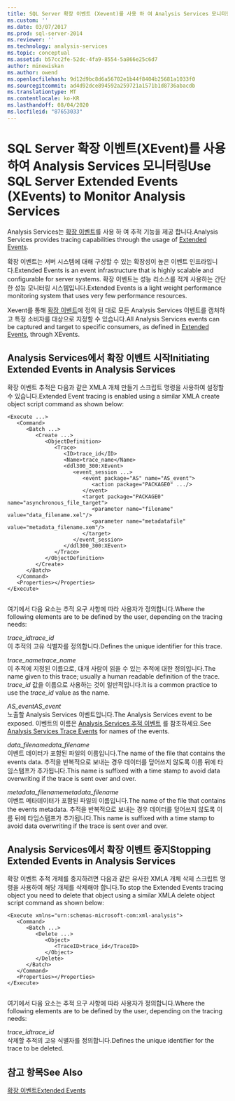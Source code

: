 ```yaml
---
title: SQL Server 확장 이벤트 (Xevent)를 사용 하 여 Analysis Services 모니터링 | Microsoft Docs
ms.custom: ''
ms.date: 03/07/2017
ms.prod: sql-server-2014
ms.reviewer: ''
ms.technology: analysis-services
ms.topic: conceptual
ms.assetid: b57cc2fe-52dc-4fa9-8554-5a866e25c6d7
author: minewiskan
ms.author: owend
ms.openlocfilehash: 9d12d9bc8d6a56702e1b44f8404b25681a1033f0
ms.sourcegitcommit: ad4d92dce894592a259721a1571b1d8736abacdb
ms.translationtype: MT
ms.contentlocale: ko-KR
ms.lasthandoff: 08/04/2020
ms.locfileid: "87653033"
---
```

# <a name="use-sql-server-extended-events-xevents-to-monitor-analysis-services"></a><span data-ttu-id="9e62c-102">SQL Server 확장 이벤트(XEvent)를 사용하여 Analysis Services 모니터링</span><span class="sxs-lookup"><span data-stu-id="9e62c-102">Use SQL Server Extended Events (XEvents) to Monitor Analysis Services</span></span>
  <span data-ttu-id="9e62c-103">Analysis Services는 [확장 이벤트](../../relational-databases/extended-events/extended-events.md)를 사용 하 여 추적 기능을 제공 합니다.</span><span class="sxs-lookup"><span data-stu-id="9e62c-103">Analysis Services provides tracing capabilities through the usage of [Extended Events](../../relational-databases/extended-events/extended-events.md).</span></span>  
  
 <span data-ttu-id="9e62c-104">확장 이벤트는 서버 시스템에 대해 구성할 수 있는 확장성이 높은 이벤트 인프라입니다.</span><span class="sxs-lookup"><span data-stu-id="9e62c-104">Extended Events is an event infrastructure that is highly scalable and configurable for server systems.</span></span> <span data-ttu-id="9e62c-105">확장 이벤트는 성능 리소스를 적게 사용하는 간단한 성능 모니터링 시스템입니다.</span><span class="sxs-lookup"><span data-stu-id="9e62c-105">Extended Events is a light weight performance monitoring system that uses very few performance resources.</span></span>  
  
 <span data-ttu-id="9e62c-106">Xevent를 통해 [확장 이벤트](../../relational-databases/extended-events/extended-events.md)에 정의 된 대로 모든 Analysis Services 이벤트를 캡처하고 특정 소비자를 대상으로 지정할 수 있습니다.</span><span class="sxs-lookup"><span data-stu-id="9e62c-106">All Analysis Services events can be captured and target to specific consumers, as defined in [Extended Events](../../relational-databases/extended-events/extended-events.md), through XEvents.</span></span>  
  
## <a name="initiating-extended-events-in-analysis-services"></a><span data-ttu-id="9e62c-107">Analysis Services에서 확장 이벤트 시작</span><span class="sxs-lookup"><span data-stu-id="9e62c-107">Initiating Extended Events in Analysis Services</span></span>  
 <span data-ttu-id="9e62c-108">확장 이벤트 추적은 다음과 같은 XMLA 개체 만들기 스크립트 명령을 사용하여 설정할 수 있습니다.</span><span class="sxs-lookup"><span data-stu-id="9e62c-108">Extended Event tracing is enabled using a similar XMLA create object script command as shown below:</span></span>  
  
```  
<Execute ...>  
   <Command>  
      <Batch ...>  
         <Create ...>  
            <ObjectDefinition>  
               <Trace>  
                  <ID>trace_id</ID>  
                  <Name>trace_name</Name>  
                  <ddl300_300:XEvent>  
                     <event_session ...>  
                        <event package="AS" name="AS_event">  
                           <action package="PACKAGE0" .../>  
                        </event>  
                        <target package="PACKAGE0" name="asynchronous_file_target">  
                           <parameter name="filename" value="data_filename.xel"/>  
                           <parameter name="metadatafile" value="metadata_filename.xem"/>  
                        </target>  
                     </event_session>  
                  </ddl300_300:XEvent>  
               </Trace>  
            </ObjectDefinition>  
         </Create>  
      </Batch>  
   </Command>  
   <Properties></Properties>  
</Execute>  
  
```  
  
 <span data-ttu-id="9e62c-109">여기에서 다음 요소는 추적 요구 사항에 따라 사용자가 정의합니다.</span><span class="sxs-lookup"><span data-stu-id="9e62c-109">Where the following elements are to be defined by the user, depending on the tracing needs:</span></span>  
  
 <span data-ttu-id="9e62c-110">*trace_id*</span><span class="sxs-lookup"><span data-stu-id="9e62c-110">*trace_id*</span></span>  
 <span data-ttu-id="9e62c-111">이 추적의 고유 식별자를 정의합니다.</span><span class="sxs-lookup"><span data-stu-id="9e62c-111">Defines the unique identifier for this trace.</span></span>  
  
 <span data-ttu-id="9e62c-112">*trace_name*</span><span class="sxs-lookup"><span data-stu-id="9e62c-112">*trace_name*</span></span>  
 <span data-ttu-id="9e62c-113">이 추적에 지정된 이름으로, 대개 사람이 읽을 수 있는 추적에 대한 정의입니다.</span><span class="sxs-lookup"><span data-stu-id="9e62c-113">The name given to this trace; usually a human readable definition of the trace.</span></span> <span data-ttu-id="9e62c-114">*trace_id* 값을 이름으로 사용하는 것이 일반적입니다.</span><span class="sxs-lookup"><span data-stu-id="9e62c-114">It is a common practice to use the *trace_id* value as the name.</span></span>  
  
 <span data-ttu-id="9e62c-115">*AS_event*</span><span class="sxs-lookup"><span data-stu-id="9e62c-115">*AS_event*</span></span>  
 <span data-ttu-id="9e62c-116">노출할 Analysis Services 이벤트입니다.</span><span class="sxs-lookup"><span data-stu-id="9e62c-116">The Analysis Services event to be exposed.</span></span> <span data-ttu-id="9e62c-117">이벤트의 이름은 [Analysis Services 추적 이벤트](https://docs.microsoft.com/bi-reference/trace-events/analysis-services-trace-events) 를 참조하세요.</span><span class="sxs-lookup"><span data-stu-id="9e62c-117">See [Analysis Services Trace Events](https://docs.microsoft.com/bi-reference/trace-events/analysis-services-trace-events) for names of the events.</span></span>  
  
 <span data-ttu-id="9e62c-118">*data_filename*</span><span class="sxs-lookup"><span data-stu-id="9e62c-118">*data_filename*</span></span>  
 <span data-ttu-id="9e62c-119">이벤트 데이터가 포함된 파일의 이름입니다.</span><span class="sxs-lookup"><span data-stu-id="9e62c-119">The name of the file that contains the events data.</span></span> <span data-ttu-id="9e62c-120">추적을 반복적으로 보내는 경우 데이터를 덮어쓰지 않도록 이름 뒤에 타임스탬프가 추가됩니다.</span><span class="sxs-lookup"><span data-stu-id="9e62c-120">This name is suffixed with a time stamp to avoid data overwriting if the trace is sent over and over.</span></span>  
  
 <span data-ttu-id="9e62c-121">*metadata_filename*</span><span class="sxs-lookup"><span data-stu-id="9e62c-121">*metadata_filename*</span></span>  
 <span data-ttu-id="9e62c-122">이벤트 메타데이터가 포함된 파일의 이름입니다.</span><span class="sxs-lookup"><span data-stu-id="9e62c-122">The name of the file that contains the events metadata.</span></span> <span data-ttu-id="9e62c-123">추적을 반복적으로 보내는 경우 데이터를 덮어쓰지 않도록 이름 뒤에 타임스탬프가 추가됩니다.</span><span class="sxs-lookup"><span data-stu-id="9e62c-123">This name is suffixed with a time stamp to avoid data overwriting if the trace is sent over and over.</span></span>  
  
## <a name="stopping-extended-events-in-analysis-services"></a><span data-ttu-id="9e62c-124">Analysis Services에서 확장 이벤트 중지</span><span class="sxs-lookup"><span data-stu-id="9e62c-124">Stopping Extended Events in Analysis Services</span></span>  
 <span data-ttu-id="9e62c-125">확장 이벤트 추적 개체를 중지하려면 다음과 같은 유사한 XMLA 개체 삭제 스크립트 명령을 사용하여 해당 개체를 삭제해야 합니다.</span><span class="sxs-lookup"><span data-stu-id="9e62c-125">To stop the Extended Events tracing object you need to delete that object using a similar XMLA delete object script command as shown below:</span></span>  
  
```  
<Execute xmlns="urn:schemas-microsoft-com:xml-analysis">  
   <Command>  
      <Batch ...>  
         <Delete ...>  
            <Object>  
               <TraceID>trace_id</TraceID>  
            </Object>  
         </Delete>  
      </Batch>  
   </Command>  
   <Properties></Properties>  
</Execute>  
  
```  
  
 <span data-ttu-id="9e62c-126">여기에서 다음 요소는 추적 요구 사항에 따라 사용자가 정의합니다.</span><span class="sxs-lookup"><span data-stu-id="9e62c-126">Where the following elements are to be defined by the user, depending on the tracing needs:</span></span>  
  
 <span data-ttu-id="9e62c-127">*trace_id*</span><span class="sxs-lookup"><span data-stu-id="9e62c-127">*trace_id*</span></span>  
 <span data-ttu-id="9e62c-128">삭제할 추적의 고유 식별자를 정의합니다.</span><span class="sxs-lookup"><span data-stu-id="9e62c-128">Defines the unique identifier for the trace to be deleted.</span></span>  
  
## <a name="see-also"></a><span data-ttu-id="9e62c-129">참고 항목</span><span class="sxs-lookup"><span data-stu-id="9e62c-129">See Also</span></span>  
 [<span data-ttu-id="9e62c-130">확장 이벤트</span><span class="sxs-lookup"><span data-stu-id="9e62c-130">Extended Events</span></span>](../../relational-databases/extended-events/extended-events.md)  
  
  

